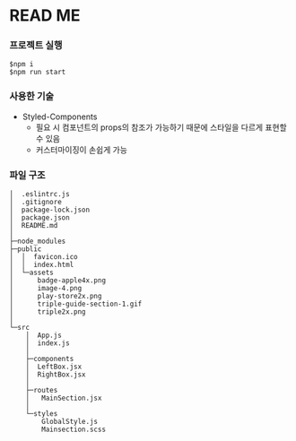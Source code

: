 # READ ME





### 프로젝트 실행

```
$npm i
$npm run start
```



### 사용한 기술

- Styled-Components 
  - 필요 시 컴포넌트의 props의 참조가 가능하기 때문에 스타일을 다르게 표현할 수 있음
  - 커스터마이징이 손쉽게 가능





### 파일 구조

```
│  .eslintrc.js
│  .gitignore
│  package-lock.json
│  package.json
│  README.md
│  
├─node_modules
├─public
│  │  favicon.ico
│  │  index.html
│  └─assets
│      badge-apple4x.png
│      image-4.png
│      play-store2x.png
│      triple-guide-section-1.gif
│      triple2x.png
│          
└─src
    │  App.js
    │  index.js
    │  
    ├─components
    │  LeftBox.jsx
    │  RightBox.jsx
    │      
    ├─routes
    │   MainSection.jsx
    │      
    └─styles
        GlobalStyle.js
        Mainsection.scss
```

